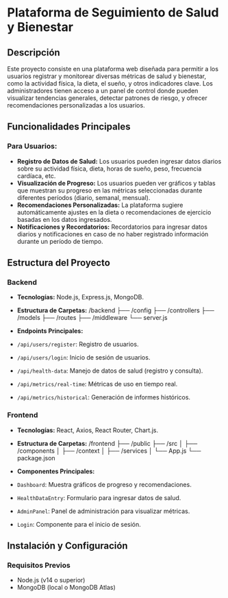 # Plataforma de Seguimiento de Salud y Bienestar

## Descripción

Este proyecto consiste en una plataforma web diseñada para permitir a los usuarios registrar y monitorear diversas métricas de salud y bienestar, como la actividad física, la dieta, el sueño, y otros indicadores clave. Los administradores tienen acceso a un panel de control donde pueden visualizar tendencias generales, detectar patrones de riesgo, y ofrecer recomendaciones personalizadas a los usuarios.

## Funcionalidades Principales

### Para Usuarios:
- **Registro de Datos de Salud:** Los usuarios pueden ingresar datos diarios sobre su actividad física, dieta, horas de sueño, peso, frecuencia cardíaca, etc.
- **Visualización de Progreso:** Los usuarios pueden ver gráficos y tablas que muestran su progreso en las métricas seleccionadas durante diferentes períodos (diario, semanal, mensual).
- **Recomendaciones Personalizadas:** La plataforma sugiere automáticamente ajustes en la dieta o recomendaciones de ejercicio basadas en los datos ingresados.
- **Notificaciones y Recordatorios:** Recordatorios para ingresar datos diarios y notificaciones en caso de no haber registrado información durante un período de tiempo.

## Estructura del Proyecto

### Backend

- **Tecnologías:** Node.js, Express.js, MongoDB.
- **Estructura de Carpetas:**
/backend ├── /config ├── /controllers ├── /models ├── /routes ├── /middleware └── server.js

- **Endpoints Principales:**
- `/api/users/register`: Registro de usuarios.
- `/api/users/login`: Inicio de sesión de usuarios.
- `/api/health-data`: Manejo de datos de salud (registro y consulta).
- `/api/metrics/real-time`: Métricas de uso en tiempo real.
- `/api/metrics/historical`: Generación de informes históricos.

### Frontend

- **Tecnologías:** React, Axios, React Router, Chart.js.
- **Estructura de Carpetas:**
/frontend ├── /public ├── /src │ ├── /components │ ├── /context │ ├── /services │ └── App.js └── package.json

- **Componentes Principales:**
- `Dashboard`: Muestra gráficos de progreso y recomendaciones.
- `HealthDataEntry`: Formulario para ingresar datos de salud.
- `AdminPanel`: Panel de administración para visualizar métricas.
- `Login`: Componente para el inicio de sesión.

## Instalación y Configuración

### Requisitos Previos
- Node.js (v14 o superior)
- MongoDB (local o MongoDB Atlas)

